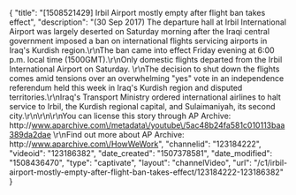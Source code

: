 {
    "title": "[1508521429] Irbil Airport mostly empty after flight ban takes effect",
    "description": "(30 Sep 2017) The departure hall at Irbil International Airport was largely deserted on Saturday morning after the Iraqi central government imposed a ban on international flights servicing airports in Iraq's Kurdish region.\r\nThe ban came into effect Friday evening at 6:00 p.m. local time (1500GMT).\r\nOnly domestic flights departed from the Irbil International Airport on Saturday. \r\nThe decision to shut down the flights comes amid tensions over an overwhelming \"yes\" vote in an independence referendum held this week in Iraq's Kurdish region and disputed territories.\r\nIraq's Transport Ministry ordered international airlines to halt service to Irbil, the Kurdish regional capital, and Sulaimaniyah, its second city.\r\n\r\n\r\nYou can license this story through AP Archive: http:\/\/www.aparchive.com\/metadata\/youtube\/5ac48b24fa581c010113baa389da2dae \r\nFind out more about AP Archive: http:\/\/www.aparchive.com\/HowWeWork",
    "channelid": "123184222",
    "videoid": "123186382",
    "date_created": "1507378581",
    "date_modified": "1508436470",
    "type": "captivate",
    "layout": "channelVideo",
    "url": "\/c1\/irbil-airport-mostly-empty-after-flight-ban-takes-effect\/123184222-123186382"
}
